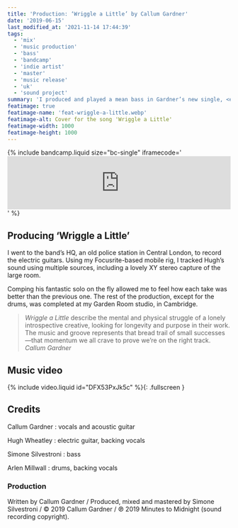 ```yaml
---
title: 'Production: ‘Wriggle a Little’ by Callum Gardner'
date: '2019-06-15'
last_modified_at: '2021-11-14 17:44:39'
tags:
  - 'mix'
  - 'music production'
  - 'bass'
  - 'bandcamp'
  - 'indie artist'
  - 'master'
  - 'music release'
  - 'uk'
  - 'sound project'
summary: 'I produced and played a mean bass in Gardner’s new single, <em>Wriggle A Little</em>, which featured an epic guitar solo.'
featimage: true
featimage-name: 'feat-wriggle-a-little.webp'
featimage-alt: Cover for the song 'Wriggle a Little'
featimage-width: 1000
featimage-height: 1000
---
```

{% include bandcamp.liquid size="bc-single" iframecode='<iframe style="border: 0; width: 100%; height: 120px;" src="https://bandcamp.com/EmbeddedPlayer/track=1398022832/size=large/bgcol=ffffff/linkcol=333333/tracklist=false/artwork=small/transparent=true/"><a href="https://callumgardner.bandcamp.com/track/wriggle-a-little">Wriggle a Little by Callum Gardner</a></iframe>' %}

## Producing ‘Wriggle a Little’

I went to the band’s HQ, an old police station in Central London, to record the electric guitars. Using my Focusrite-based mobile rig, I tracked Hugh’s sound using multiple sources, including a lovely XY stereo capture of the large room.

Comping his fantastic solo on the fly allowed me to feel how each take was better than the previous one. The rest of the production, except for the drums, was completed at my Garden Room studio, in Cambridge.

> _Wriggle a Little_ describe the mental and physical struggle of a lonely introspective creative, looking for longevity and purpose in their work. The music and groove represents that bread trail of small successes—that momentum we all crave to prove we’re on the right track.
> <cite>Callum Gardner</cite>

## Music video

{% include video.liquid id="DFX53PxJk5c" %}{: .fullscreen }

## Credits

Callum Gardner
: vocals and acoustic guitar

Hugh Wheatley
: electric guitar, backing vocals

Simone Silvestroni
: bass

Arlen Millwall
: drums, backing vocals

### Production

Written by Callum Gardner / Produced, mixed and mastered by Simone Silvestroni / &copy;&nbsp;2019 Callum Gardner / ℗&nbsp;2019 Minutes to Midnight (sound recording copyright).
